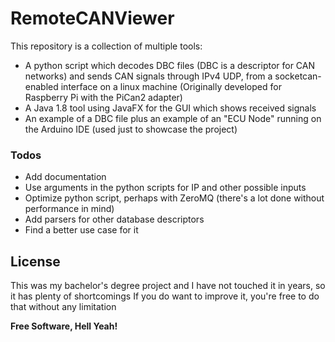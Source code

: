 # RemoteCANViewer

This repository is a collection of multiple tools:

  - A python script which decodes DBC files (DBC is a descriptor for CAN networks) and sends CAN signals through IPv4 UDP, from a socketcan-enabled interface on a linux machine (Originally developed for Raspberry Pi with the PiCan2 adapter)
  - A Java 1.8 tool using JavaFX for the GUI which shows received signals
  - An example of a DBC file plus an example of an "ECU Node" running on the Arduino IDE (used just to showcase the project)


### Todos
 - Add documentation
 - Use arguments in the python scripts for IP and other possible inputs
 - Optimize python script, perhaps with ZeroMQ (there's a lot done without performance in mind)
 - Add parsers for other database descriptors
 - Find a better use case for it

License
----

This was my bachelor's degree project and I have not touched it in years, so it has plenty of shortcomings
If you do want to improve it, you're free to do that without any limitation


**Free Software, Hell Yeah!**
